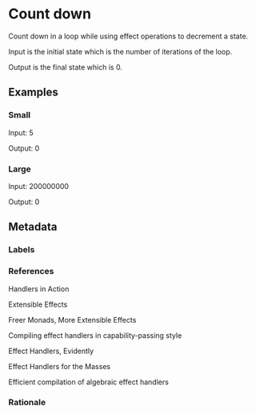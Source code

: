 # Count down

Count down in a loop while using effect operations to decrement a state.

Input is the initial state which is the number of iterations of the loop.

Output is the final state which is 0.

## Examples

### Small

Input: 5

Output: 0

### Large

Input: 200000000

Output: 0

## Metadata

### Labels

### References

Handlers in Action

Extensible Effects

Freer Monads, More Extensible Effects

Compiling effect handlers in capability-passing style

Effect Handlers, Evidently

Effect Handlers for the Masses

Efficient compilation of algebraic effect handlers

### Rationale

